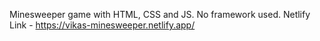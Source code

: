 Minesweeper game with HTML, CSS and JS. No framework used.
Netlify Link - https://vikas-minesweeper.netlify.app/
